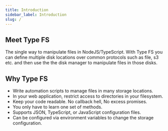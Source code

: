 ```yaml
---
title: Introduction
sidebar_label: Introduction
slug: /
---
```


## Meet Type FS

The single way to manipulate files in NodeJS/TypeScript. With Type FS you can define multiple disk locations over common protocols such as file, s3 etc. and then use the the disk manager to manipulate files in those disks.

## Why Type FS

- Write automation scripts to manage files in many storage locations.
- In your web application, restrict access to directories in your filesystem.
- Keep your code readable. No callback hell, No excess promises.
- You only have to learn one set of methods.
- Supports JSON, TypeScript, or JavaScript configuration files.
- Can be configured via environment variables to change the storage configuration.
